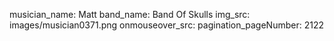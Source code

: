 musician_name: Matt
band_name: Band Of Skulls
img_src: images/musician0371.png
onmouseover_src: 
pagination_pageNumber: 2122